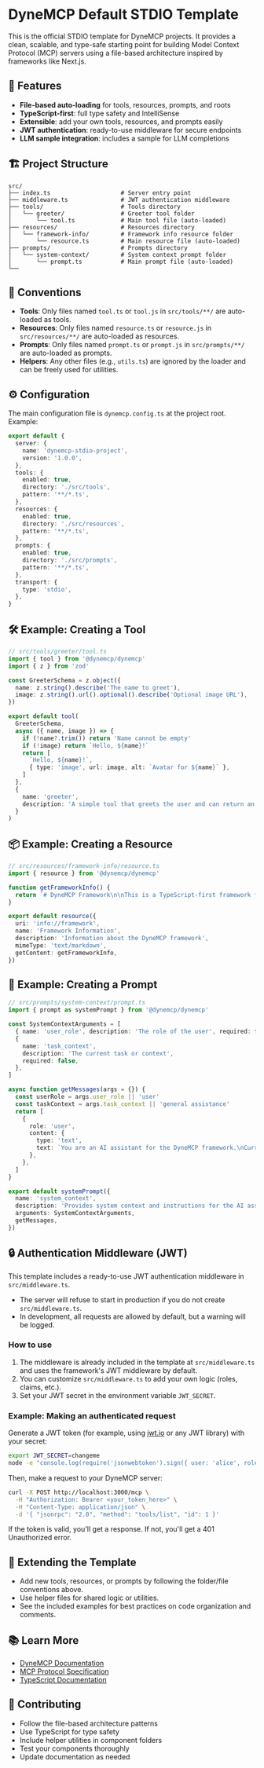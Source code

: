 # DyneMCP Default STDIO Template

This is the official STDIO template for DyneMCP projects. It provides a clean, scalable, and type-safe starting point for building Model Context Protocol (MCP) servers using a file-based architecture inspired by frameworks like Next.js.

## 🚀 Features

- **File-based auto-loading** for tools, resources, prompts, and roots
- **TypeScript-first**: full type safety and IntelliSense
- **Extensible**: add your own tools, resources, and prompts easily
- **JWT authentication**: ready-to-use middleware for secure endpoints
- **LLM sample integration**: includes a sample for LLM completions

## 🏗️ Project Structure

```
src/
├── index.ts                    # Server entry point
├── middleware.ts               # JWT authentication middleware
├── tools/                      # Tools directory
│   └── greeter/                # Greeter tool folder
│       └── tool.ts             # Main tool file (auto-loaded)
├── resources/                  # Resources directory
│   └── framework-info/         # Framework info resource folder
│       └── resource.ts         # Main resource file (auto-loaded)
├── prompts/                    # Prompts directory
│   └── system-context/         # System context prompt folder
│       └── prompt.ts           # Main prompt file (auto-loaded)
└──
```

## 🔑 Conventions

- **Tools**: Only files named `tool.ts` or `tool.js` in `src/tools/**/` are auto-loaded as tools.
- **Resources**: Only files named `resource.ts` or `resource.js` in `src/resources/**/` are auto-loaded as resources.
- **Prompts**: Only files named `prompt.ts` or `prompt.js` in `src/prompts/**/` are auto-loaded as prompts.
- **Helpers**: Any other files (e.g., `utils.ts`) are ignored by the loader and can be freely used for utilities.

## ⚙️ Configuration

The main configuration file is `dynemcp.config.ts` at the project root. Example:

```ts
export default {
  server: {
    name: 'dynemcp-stdio-project',
    version: '1.0.0',
  },
  tools: {
    enabled: true,
    directory: './src/tools',
    pattern: '**/*.ts',
  },
  resources: {
    enabled: true,
    directory: './src/resources',
    pattern: '**/*.ts',
  },
  prompts: {
    enabled: true,
    directory: './src/prompts',
    pattern: '**/*.ts',
  },
  transport: {
    type: 'stdio',
  },
}
```

## 🛠️ Example: Creating a Tool

```typescript
// src/tools/greeter/tool.ts
import { tool } from '@dynemcp/dynemcp'
import { z } from 'zod'

const GreeterSchema = z.object({
  name: z.string().describe('The name to greet'),
  image: z.string().url().optional().describe('Optional image URL'),
})

export default tool(
  GreeterSchema,
  async ({ name, image }) => {
    if (!name?.trim()) return 'Name cannot be empty'
    if (!image) return `Hello, ${name}!`
    return [
      `Hello, ${name}!`,
      { type: 'image', url: image, alt: `Avatar for ${name}` },
    ]
  },
  {
    name: 'greeter',
    description: 'A simple tool that greets the user and can return an image',
  }
)
```

## 📦 Example: Creating a Resource

```typescript
// src/resources/framework-info/resource.ts
import { resource } from '@dynemcp/dynemcp'

function getFrameworkInfo() {
  return `# DyneMCP Framework\n\nThis is a TypeScript-first framework for building MCP servers.`
}

export default resource({
  uri: 'info://framework',
  name: 'Framework Information',
  description: 'Information about the DyneMCP framework',
  mimeType: 'text/markdown',
  getContent: getFrameworkInfo,
})
```

## 💬 Example: Creating a Prompt

```typescript
// src/prompts/system-context/prompt.ts
import { prompt as systemPrompt } from '@dynemcp/dynemcp'

const SystemContextArguments = [
  { name: 'user_role', description: 'The role of the user', required: false },
  {
    name: 'task_context',
    description: 'The current task or context',
    required: false,
  },
]

async function getMessages(args = {}) {
  const userRole = args.user_role || 'user'
  const taskContext = args.task_context || 'general assistance'
  return [
    {
      role: 'user',
      content: {
        type: 'text',
        text: `You are an AI assistant for the DyneMCP framework.\nCurrent context: ${taskContext}`,
      },
    },
  ]
}

export default systemPrompt({
  name: 'system_context',
  description: 'Provides system context and instructions for the AI assistant',
  arguments: SystemContextArguments,
  getMessages,
})
```

## 🔒 Authentication Middleware (JWT)

This template includes a ready-to-use JWT authentication middleware in `src/middleware.ts`.

- The server will refuse to start in production if you do not create `src/middleware.ts`.
- In development, all requests are allowed by default, but a warning will be logged.

### How to use

1. The middleware is already included in the template at `src/middleware.ts` and uses the framework's JWT middleware by default.
2. You can customize `src/middleware.ts` to add your own logic (roles, claims, etc.).
3. Set your JWT secret in the environment variable `JWT_SECRET`.

### Example: Making an authenticated request

Generate a JWT token (for example, using [jwt.io](https://jwt.io/) or any JWT library) with your secret:

```sh
export JWT_SECRET=changeme
node -e "console.log(require('jsonwebtoken').sign({ user: 'alice', role: 'admin' }, process.env.JWT_SECRET))"
```

Then, make a request to your DyneMCP server:

```sh
curl -X POST http://localhost:3000/mcp \
  -H "Authorization: Bearer <your_token_here>" \
  -H "Content-Type: application/json" \
  -d '{ "jsonrpc": "2.0", "method": "tools/list", "id": 1 }'
```

If the token is valid, you'll get a response. If not, you'll get a 401 Unauthorized error.

## 🧩 Extending the Template

- Add new tools, resources, or prompts by following the folder/file conventions above.
- Use helper files for shared logic or utilities.
- See the included examples for best practices on code organization and comments.

## 📚 Learn More

- [DyneMCP Documentation](https://dynemcp.pages.dev)
- [MCP Protocol Specification](https://spec.modelcontextprotocol.io/)
- [TypeScript Documentation](https://www.typescriptlang.org/docs/)

## 🤝 Contributing

- Follow the file-based architecture patterns
- Use TypeScript for type safety
- Include helper utilities in component folders
- Test your components thoroughly
- Update documentation as needed
